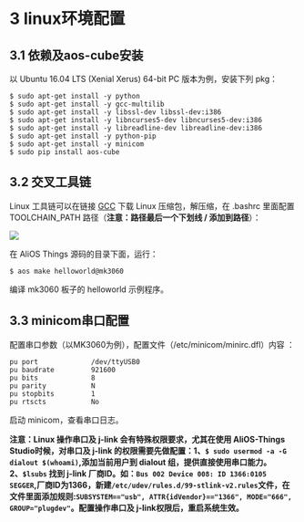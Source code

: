 # 3 linux环境配置
## 3.1 依赖及aos-cube安装
以 Ubuntu 16.04 LTS (Xenial Xerus) 64-bit PC 版本为例，安装下列 pkg：

```
$ sudo apt-get install -y python
$ sudo apt-get install -y gcc-multilib
$ sudo apt-get install -y libssl-dev libssl-dev:i386
$ sudo apt-get install -y libncurses5-dev libncurses5-dev:i386
$ sudo apt-get install -y libreadline-dev libreadline-dev:i386
$ sudo apt-get install -y python-pip
$ sudo apt-get install -y minicom
$ sudo pip install aos-cube
```
## 3.2 交叉工具链
Linux 工具链可以在链接 [GCC](https://launchpad.net/gcc-arm-embedded/+download) 下载 Linux 压缩包，解压缩，在 .bashrc 里面配置
 TOOLCHAIN_PATH 路径（**注意：路径最后一个下划线 / 添加到路径**）：

![](https://img.alicdn.com/tfs/TB1GnAGg3oQMeJjy0FpXXcTxpXa-865-413.png)

在 AliOS Things 源码的目录下面，运行：

```
$ aos make helloworld@mk3060
```

编译 mk3060 板子的 helloworld 示例程序。

## 3.3 minicom串口配置
配置串口参数（以MK3060为例），配置文件（/etc/minicom/minirc.dfl）内容 ：

```
pu port             /dev/ttyUSB0
pu baudrate         921600
pu bits             8
pu parity           N
pu stopbits         1
pu rtscts           No
```

启动 minicom，查看串口日志。

**注意：Linux 操作串口及 j-link 会有特殊权限要求，尤其在使用 AliOS-Things Studio时候，对串口及 j-link 的权限需要先做配置：1、`$ sudo usermod -a -G dialout $(whoami)`,添加当前用户到 dialout 组，提供直接使用串口能力。2、`$lsubs` 找到 j-link 厂商ID。如：`Bus 002 Device 008: ID 1366:0105 SEGGER`,厂商ID为1366，新建`/etc/udev/rules.d/99-stlink-v2.rules`文件，在文件里面添加规则:`SUBSYSTEM=="usb", ATTR{idVendor}=="1366", MODE="666", GROUP="plugdev"`。配置操作串口及 j-link权限后，重启系统生效。**
